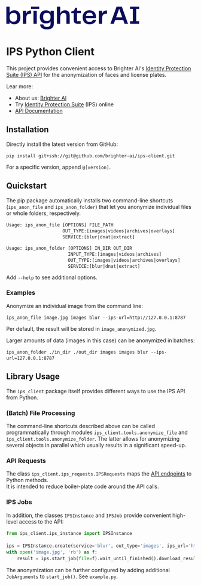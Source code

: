 [![Brighter AI logo](brighter.png)](https://brighter.ai/)

# IPS Python Client

This project provides convenient access to Brighter AI's [Identity Protection Suite (IPS) API](https://docs.identity.ps/) 
for the anonymization of faces and license plates.

Lear more:
- About us: [Brighter AI](https://brighter.ai/)
- Try [Identity Protection Suite](https://product.brighter.ai/) (IPS) online
- [API Documentation](https://docs.identity.ps/)

## Installation

Directly install the latest version from GitHub: 

```shell
pip install git+ssh://git@github.com/brighter-ai/ips-client.git
```

For a specific version, append `@[version]`. 


## Quickstart

The pip package automatically installs two command-line shortcuts (`ips_anon_file` and `ips_anon_folder`) that let you 
anonymize individual files or whole folders, respectively.

```shell
Usage: ips_anon_file [OPTIONS] FILE_PATH
                     OUT_TYPE:[images|videos|archives|overlays]
                     SERVICE:[blur|dnat|extract]
```

```shell
Usage: ips_anon_folder [OPTIONS] IN_DIR OUT_DIR
                       INPUT_TYPE:[images|videos|archives]
                       OUT_TYPE:[images|videos|archives|overlays]
                       SERVICE:[blur|dnat|extract]
```

Add `--help` to see additional options. 


### Examples

Anonymize an individual image from the command line:

```shell
ips_anon_file image.jpg images blur --ips-url=http://127.0.0.1:8787
```

Per default, the result will be stored in `image_anonymized.jpg`.

Larger amounts of data (images in this case) can be 
anonymized in batches:

```shell
ips_anon_folder ./in_dir ./out_dir images images blur --ips-url=127.0.0.1:8787
```


## Library Usage

The `ips_client` package itself provides different ways to use the IPS API from Python.

### (Batch) File Processing

The command-line shortcuts described above can be called programmatically through modules 
`ips_client.tools.anonymize_file` and `ips_client.tools.anonymize_folder`. The latter allows for anonymizing
several objects in parallel which usually results in a significant speed-up.

### API Requests

The class `ips_client.ips_requests.IPSRequests` maps the [API endpoints](https://docs.identity.ps/) to Python methods.  
It is intended to reduce boiler-plate code around the API calls.

### IPS Jobs

In addition, the classes `IPSInstance` and `IPSJob` provide convenient high-level access to the API: 

```python
from ips_client.ips_instance import IPSInstance

ips = IPSInstance.create(service='blur', out_type='images', ips_url='http://127.0.0.1:8787')
with open('image.jpg', 'rb') as f:
    result = ips.start_job(file=f).wait_until_finished().download_result()
```

The anonymization can be further configured by adding additional `JobArguments` to `start_job()`. See `example.py`.
